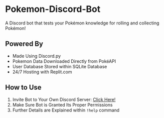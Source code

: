 # Pokemon-Discord-Bot
A Discord bot that tests your Pokémon knowledge for rolling and collecting Pokémon!

## Powered By
* Made Using Discord.py
* Pokemon Data Downloaded Directly from PokéAPI
* User Database Stored within SQLite Database
* 24/7 Hosting with Replit.com

## How to Use
1. Invite Bot to Your Own Discord Server: [Click Here!](https://discord.com/api/oauth2/authorize?client_id=1171813731844497428&permissions=0&scope=bot)
2. Make Sure Bot is Granted Its Proper Permissions
3. Further Details are Explained within `!help` command
